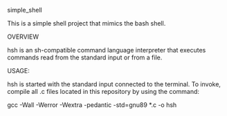 simple_shell

This is a simple shell project that mimics the bash shell.

OVERVIEW

hsh is an sh-compatible command language interpreter that executes commands read from the standard input or from a file.

USAGE:

hsh is started with the standard input connected to the terminal. To invoke, compile all .c files located in this repository by using the command:

gcc -Wall -Werror -Wextra -pedantic -std=gnu89 *.c -o hsh


